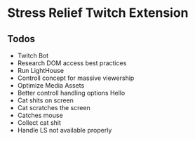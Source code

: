 # Stress Relief Twitch Extension

## Todos

-   Twitch Bot
-   Research DOM access best practices
-   Run LightHouse
-   Controll concept for massive viewership
-   Optimize Media Assets
-   Better controll handling options Hello
-   Cat shits on screen
-   Cat scratches the screen
-   Catches mouse
-   Collect cat shit
-   Handle LS not available properly
